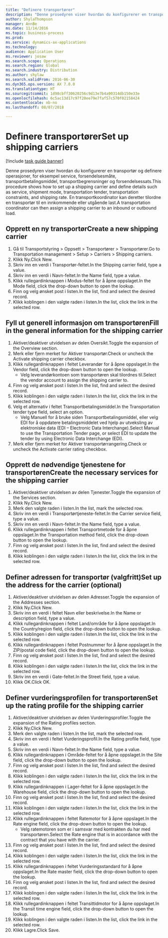 ```yaml
--- 
title: "Definere transportører"
description: "Denne prosedyren viser hvordan du konfigurerer en transportør og definere operasjoner, for eksempel service, forsendelsesmåte, transportbetalingsmiddel, transportbegrensninger og forsendelsessats."
author: ShylaThompson
manager: AnnBe
ms.date: 11/14/2016
ms.topic: business-process
ms.prod: 
ms.service: dynamics-ax-applications
ms.technology: 
audience: Application User
ms.reviewer: josaw
ms.search.scope: Operations
ms.search.region: Global
ms.search.industry: Distribution
ms.author: shylaw
ms.search.validFrom: 2016-06-30
ms.dyn365.ops.version: AX 7.0.0
ms.translationtype: HT
ms.sourcegitcommit: 1d98cbff30620256c9d13e7b4a90314db150e33e
ms.openlocfilehash: 6c5ac13d17c97f20ee79e7faf57c570f02158424
ms.contentlocale: nb-no
ms.lasthandoff: 08/07/2018

---
```

# <a name="set-up-shipping-carriers"></a><span data-ttu-id="f48b7-103">Definere transportører</span><span class="sxs-lookup"><span data-stu-id="f48b7-103">Set up shipping carriers</span></span>

[!include [task guide banner](../../includes/task-guide-banner.md)]

<span data-ttu-id="f48b7-104">Denne prosedyren viser hvordan du konfigurerer en transportør og definere operasjoner, for eksempel service, forsendelsesmåte, transportbetalingsmiddel, transportbegrensninger og forsendelsessats.</span><span class="sxs-lookup"><span data-stu-id="f48b7-104">This procedure shows how to set up a shipping carrier and define details such as service, shipment mode, transportation tender, transportation constraints, and shipping rate.</span></span> <span data-ttu-id="f48b7-105">En transportkoordinator kan deretter tilordne en transportør til en innkommende eller utgående last.</span><span class="sxs-lookup"><span data-stu-id="f48b7-105">A transportation coordinator can then assign a shipping carrier to an inbound or outbound load.</span></span>


## <a name="create-a-new-shipping-carrier"></a><span data-ttu-id="f48b7-106">Opprett en ny transportør</span><span class="sxs-lookup"><span data-stu-id="f48b7-106">Create a new shipping carrier</span></span>
1. <span data-ttu-id="f48b7-107">Gå til Transportstyring > Oppsett > Transportører > Transportører.</span><span class="sxs-lookup"><span data-stu-id="f48b7-107">Go to Transportation management > Setup > Carriers > Shipping carriers.</span></span>
2. <span data-ttu-id="f48b7-108">Klikk Ny.</span><span class="sxs-lookup"><span data-stu-id="f48b7-108">Click New.</span></span>
3. <span data-ttu-id="f48b7-109">Skriv inn en verdi i Transportør-feltet.</span><span class="sxs-lookup"><span data-stu-id="f48b7-109">In the Shipping carrier field, type a value.</span></span>
4. <span data-ttu-id="f48b7-110">Skriv inn en verdi i Navn-feltet.</span><span class="sxs-lookup"><span data-stu-id="f48b7-110">In the Name field, type a value.</span></span>
5. <span data-ttu-id="f48b7-111">Klikk rullegardinknappen i Modus-feltet for å åpne oppslaget.</span><span class="sxs-lookup"><span data-stu-id="f48b7-111">In the Mode field, click the drop-down button to open the lookup.</span></span>
6. <span data-ttu-id="f48b7-112">Finn og velg ønsket post i listen.</span><span class="sxs-lookup"><span data-stu-id="f48b7-112">In the list, find and select the desired record.</span></span>
7. <span data-ttu-id="f48b7-113">Klikk koblingen i den valgte raden i listen.</span><span class="sxs-lookup"><span data-stu-id="f48b7-113">In the list, click the link in the selected row.</span></span>

## <a name="fill-in-the-general-information-for-the-shipping-carrier"></a><span data-ttu-id="f48b7-114">Fyll ut generell informasjon om transportøren</span><span class="sxs-lookup"><span data-stu-id="f48b7-114">Fill in the general information for the shipping carrier</span></span>
1. <span data-ttu-id="f48b7-115">Aktiver/deaktiver utvidelsen av delen Oversikt.</span><span class="sxs-lookup"><span data-stu-id="f48b7-115">Toggle the expansion of the Overview section.</span></span>
2. <span data-ttu-id="f48b7-116">Merk eller fjern merket for Aktiver transportør.</span><span class="sxs-lookup"><span data-stu-id="f48b7-116">Check or uncheck the Activate shipping carrier checkbox.</span></span>
3. <span data-ttu-id="f48b7-117">Klikk rullegardinknappen i feltet Leverandør for å åpne oppslaget.</span><span class="sxs-lookup"><span data-stu-id="f48b7-117">In the Vendor field, click the drop-down button to open the lookup.</span></span>
    * <span data-ttu-id="f48b7-118">Velg leverandørkontoen som transportøren skal tilordnes til.</span><span class="sxs-lookup"><span data-stu-id="f48b7-118">Select the vendor account to assign the shipping carrier to.</span></span>  
4. <span data-ttu-id="f48b7-119">Finn og velg ønsket post i listen.</span><span class="sxs-lookup"><span data-stu-id="f48b7-119">In the list, find and select the desired record.</span></span>
5. <span data-ttu-id="f48b7-120">Klikk koblingen i den valgte raden i listen.</span><span class="sxs-lookup"><span data-stu-id="f48b7-120">In the list, click the link in the selected row.</span></span>
6. <span data-ttu-id="f48b7-121">Velg et alternativ i feltet Transportbetalingsmiddel.</span><span class="sxs-lookup"><span data-stu-id="f48b7-121">In the Transportation tender type field, select an option.</span></span>
    * <span data-ttu-id="f48b7-122">Velg Manuell for å bruke siden Transportbetalingsmiddel, eller velg EDI for å oppdatere betalingsmiddelet ved hjelp av utveksling av elektroniske data (EDI – Electronic Data Interchange).</span><span class="sxs-lookup"><span data-stu-id="f48b7-122">Select Manual to use the Transportation Tender page, or select EDI to update the tender by using Electronic Data Interchange (EDI).</span></span>  
7. <span data-ttu-id="f48b7-123">Merk eller fjern merket for Aktiver transportørrangering.</span><span class="sxs-lookup"><span data-stu-id="f48b7-123">Check or uncheck the Activate carrier rating checkbox.</span></span>

## <a name="create-the-necessary-services-for-the-shipping-carrier"></a><span data-ttu-id="f48b7-124">Opprett de nødvendige tjenestene for transportøren</span><span class="sxs-lookup"><span data-stu-id="f48b7-124">Create the necessary services for the shipping carrier</span></span>
1. <span data-ttu-id="f48b7-125">Aktiver/deaktiver utvidelsen av delen Tjenester.</span><span class="sxs-lookup"><span data-stu-id="f48b7-125">Toggle the expansion of the Services section.</span></span>
2. <span data-ttu-id="f48b7-126">Klikk Ny.</span><span class="sxs-lookup"><span data-stu-id="f48b7-126">Click New.</span></span>
3. <span data-ttu-id="f48b7-127">Merk den valgte raden i listen.</span><span class="sxs-lookup"><span data-stu-id="f48b7-127">In the list, mark the selected row.</span></span>
4. <span data-ttu-id="f48b7-128">Skriv inn en verdi i Transportørtjeneste-feltet.</span><span class="sxs-lookup"><span data-stu-id="f48b7-128">In the Carrier service field, type a value.</span></span>
5. <span data-ttu-id="f48b7-129">Skriv inn en verdi i Navn-feltet.</span><span class="sxs-lookup"><span data-stu-id="f48b7-129">In the Name field, type a value.</span></span>
6. <span data-ttu-id="f48b7-130">Klikk rullegardinknappen i feltet Transportmetode for å åpne oppslaget.</span><span class="sxs-lookup"><span data-stu-id="f48b7-130">In the Transportation method field, click the drop-down button to open the lookup.</span></span>
7. <span data-ttu-id="f48b7-131">Finn og velg ønsket post i listen.</span><span class="sxs-lookup"><span data-stu-id="f48b7-131">In the list, find and select the desired record.</span></span>
8. <span data-ttu-id="f48b7-132">Klikk koblingen i den valgte raden i listen.</span><span class="sxs-lookup"><span data-stu-id="f48b7-132">In the list, click the link in the selected row.</span></span>

## <a name="set-up-the-address-for-the-carrier-optional"></a><span data-ttu-id="f48b7-133">Definer adressen for transportør (valgfritt)</span><span class="sxs-lookup"><span data-stu-id="f48b7-133">Set up the address for the carrier (optional)</span></span>
1. <span data-ttu-id="f48b7-134">Aktiver/deaktiver utvidelsen av delen Adresser.</span><span class="sxs-lookup"><span data-stu-id="f48b7-134">Toggle the expansion of the Addresses section.</span></span>
2. <span data-ttu-id="f48b7-135">Klikk Ny.</span><span class="sxs-lookup"><span data-stu-id="f48b7-135">Click New.</span></span>
3. <span data-ttu-id="f48b7-136">Skriv inn en verdi i feltet Navn eller beskrivelse.</span><span class="sxs-lookup"><span data-stu-id="f48b7-136">In the Name or description field, type a value.</span></span>
4. <span data-ttu-id="f48b7-137">Klikk rullegardinknappen i feltet Land/område for å åpne oppslaget.</span><span class="sxs-lookup"><span data-stu-id="f48b7-137">In the Country/region field, click the drop-down button to open the lookup.</span></span>
5. <span data-ttu-id="f48b7-138">Klikk koblingen i den valgte raden i listen.</span><span class="sxs-lookup"><span data-stu-id="f48b7-138">In the list, click the link in the selected row.</span></span>
6. <span data-ttu-id="f48b7-139">Klikk rullegardinknappen i feltet Postnummer for å åpne oppslaget.</span><span class="sxs-lookup"><span data-stu-id="f48b7-139">In the ZIP/postal code field, click the drop-down button to open the lookup.</span></span>
7. <span data-ttu-id="f48b7-140">Finn og velg ønsket post i listen.</span><span class="sxs-lookup"><span data-stu-id="f48b7-140">In the list, find and select the desired record.</span></span>
8. <span data-ttu-id="f48b7-141">Klikk koblingen i den valgte raden i listen.</span><span class="sxs-lookup"><span data-stu-id="f48b7-141">In the list, click the link in the selected row.</span></span>
9. <span data-ttu-id="f48b7-142">Skriv inn en verdi i Gate-feltet.</span><span class="sxs-lookup"><span data-stu-id="f48b7-142">In the Street field, type a value.</span></span>
10. <span data-ttu-id="f48b7-143">Klikk OK.</span><span class="sxs-lookup"><span data-stu-id="f48b7-143">Click OK.</span></span>

## <a name="set-up-the-rating-profile-for-the-shipping-carrier"></a><span data-ttu-id="f48b7-144">Definer vurderingsprofilen for transportøren</span><span class="sxs-lookup"><span data-stu-id="f48b7-144">Set up the rating profile for the shipping carrier</span></span>
1. <span data-ttu-id="f48b7-145">Aktiver/deaktiver utvidelsen av delen Vurderingsprofiler.</span><span class="sxs-lookup"><span data-stu-id="f48b7-145">Toggle the expansion of the Rating profiles section.</span></span>
2. <span data-ttu-id="f48b7-146">Klikk Ny.</span><span class="sxs-lookup"><span data-stu-id="f48b7-146">Click New.</span></span>
3. <span data-ttu-id="f48b7-147">Merk den valgte raden i listen.</span><span class="sxs-lookup"><span data-stu-id="f48b7-147">In the list, mark the selected row.</span></span>
4. <span data-ttu-id="f48b7-148">Skriv inn en verdi i feltet Vurderingsprofil.</span><span class="sxs-lookup"><span data-stu-id="f48b7-148">In the Rating profile field, type a value.</span></span>
5. <span data-ttu-id="f48b7-149">Skriv inn en verdi i Navn-feltet.</span><span class="sxs-lookup"><span data-stu-id="f48b7-149">In the Name field, type a value.</span></span>
6. <span data-ttu-id="f48b7-150">Klikk rullegardinknappen i Område-feltet for å åpne oppslaget.</span><span class="sxs-lookup"><span data-stu-id="f48b7-150">In the Site field, click the drop-down button to open the lookup.</span></span>
7. <span data-ttu-id="f48b7-151">Finn og velg ønsket post i listen.</span><span class="sxs-lookup"><span data-stu-id="f48b7-151">In the list, find and select the desired record.</span></span>
8. <span data-ttu-id="f48b7-152">Klikk koblingen i den valgte raden i listen.</span><span class="sxs-lookup"><span data-stu-id="f48b7-152">In the list, click the link in the selected row.</span></span>
9. <span data-ttu-id="f48b7-153">Klikk rullegardinknappen i Lager-feltet for å åpne oppslaget.</span><span class="sxs-lookup"><span data-stu-id="f48b7-153">In the Warehouse field, click the drop-down button to open the lookup.</span></span>
10. <span data-ttu-id="f48b7-154">Finn og velg ønsket post i listen.</span><span class="sxs-lookup"><span data-stu-id="f48b7-154">In the list, find and select the desired record.</span></span>
11. <span data-ttu-id="f48b7-155">Klikk koblingen i den valgte raden i listen.</span><span class="sxs-lookup"><span data-stu-id="f48b7-155">In the list, click the link in the selected row.</span></span>
12. <span data-ttu-id="f48b7-156">Klikk rullegardinknappen i feltet Ratemotor for å åpne oppslaget.</span><span class="sxs-lookup"><span data-stu-id="f48b7-156">In the Rate engine field, click the drop-down button to open the lookup.</span></span>
    * <span data-ttu-id="f48b7-157">Velg ratemotoren som er i samsvar med kontrakten du har med transportøren.</span><span class="sxs-lookup"><span data-stu-id="f48b7-157">Select the Rate engine that is in accordance with the contract that you have with the carrier.</span></span>  
13. <span data-ttu-id="f48b7-158">Finn og velg ønsket post i listen.</span><span class="sxs-lookup"><span data-stu-id="f48b7-158">In the list, find and select the desired record.</span></span>
14. <span data-ttu-id="f48b7-159">Klikk koblingen i den valgte raden i listen.</span><span class="sxs-lookup"><span data-stu-id="f48b7-159">In the list, click the link in the selected row.</span></span>
15. <span data-ttu-id="f48b7-160">Klikk rullegardinknappen i feltet Vurderingsstandard for å åpne oppslaget.</span><span class="sxs-lookup"><span data-stu-id="f48b7-160">In the Rate master field, click the drop-down button to open the lookup.</span></span>
16. <span data-ttu-id="f48b7-161">Finn og velg ønsket post i listen.</span><span class="sxs-lookup"><span data-stu-id="f48b7-161">In the list, find and select the desired record.</span></span>
17. <span data-ttu-id="f48b7-162">Klikk koblingen i den valgte raden i listen.</span><span class="sxs-lookup"><span data-stu-id="f48b7-162">In the list, click the link in the selected row.</span></span>
18. <span data-ttu-id="f48b7-163">Klikk rullegardinknappen i feltet Transittidmotor for å åpne oppslaget.</span><span class="sxs-lookup"><span data-stu-id="f48b7-163">In the Transit time engine field, click the drop-down button to open the lookup.</span></span>
19. <span data-ttu-id="f48b7-164">Klikk koblingen i den valgte raden i listen.</span><span class="sxs-lookup"><span data-stu-id="f48b7-164">In the list, click the link in the selected row.</span></span>
20. <span data-ttu-id="f48b7-165">Klikk Lagre.</span><span class="sxs-lookup"><span data-stu-id="f48b7-165">Click Save.</span></span>


